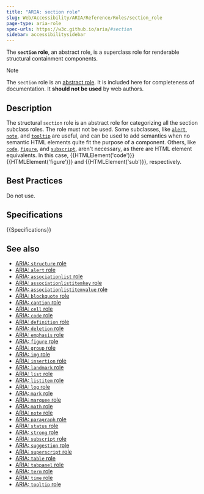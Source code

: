 ```yaml
---
title: "ARIA: section role"
slug: Web/Accessibility/ARIA/Reference/Roles/section_role
page-type: aria-role
spec-urls: https://w3c.github.io/aria/#section
sidebar: accessibilitysidebar
---
```


The **`section` role**, an abstract role, is a superclass role for renderable structural containment components.

> [!NOTE]
> The `section` role is an [abstract role](/en-US/docs/Web/Accessibility/ARIA/Roles#6._abstract_roles). It is included here for completeness of documentation. It **should not be used** by web authors.

## Description

The structural `section` role is an abstract role for categorizing all the section subclass roles. The role must not be used. Some subclasses, like [`alert`](/en-US/docs/Web/Accessibility/ARIA/Roles/alert_role),
[`note`](/en-US/docs/Web/Accessibility/ARIA/Roles/note_role), and [`tooltip`](/en-US/docs/Web/Accessibility/ARIA/Roles/tooltip_role) are useful, and can be used to add semantics when no semantic HTML elements quite fit the purpose of a component. Others, like [`code`](/en-US/docs/Web/Accessibility/ARIA/Roles/structural_roles), [`figure`](/en-US/docs/Web/Accessibility/ARIA/Roles/figure_role), and [`subscript`](/en-US/docs/Web/Accessibility/ARIA/Roles/structural_roles), aren't necessary, as there are HTML element equivalents. In this case, {{HTMLElement('code')}} {{HTMLElement('figure')}} and {{HTMLElement('sub')}}, respectively.

## Best Practices

Do not use.

## Specifications

{{Specifications}}

## See also

- [ARIA: `structure` role](/en-US/docs/Web/Accessibility/ARIA/Roles/structure_role)
- [ARIA: `alert` role](/en-US/docs/Web/Accessibility/ARIA/Roles/alert_role)
- [ARIA: `associationlist` role](/en-US/docs/Web/Accessibility/ARIA/Roles/structural_roles)
- [ARIA: `associationlistitemkey` role](/en-US/docs/Web/Accessibility/ARIA/Roles/structural_roles)
- [ARIA: `associationlistitemvalue` role](/en-US/docs/Web/Accessibility/ARIA/Roles/structural_roles)
- [ARIA: `blockquote` role](/en-US/docs/Web/Accessibility/ARIA/Roles/structural_roles)
- [ARIA: `caption` role](/en-US/docs/Web/Accessibility/ARIA/Roles/structural_roles)
- [ARIA: `cell` role](/en-US/docs/Web/Accessibility/ARIA/Roles/cell_role)
- [ARIA: `code` role](/en-US/docs/Web/Accessibility/ARIA/Roles/structural_roles)
- [ARIA: `definition` role](/en-US/docs/Web/Accessibility/ARIA/Roles/definition_role)
- [ARIA: `deletion` role](/en-US/docs/Web/Accessibility/ARIA/Roles/structural_roles)
- [ARIA: `emphasis` role](/en-US/docs/Web/Accessibility/ARIA/Roles/structural_roles)
- [ARIA: `figure` role](/en-US/docs/Web/Accessibility/ARIA/Roles/figure_role)
- [ARIA: `group` role](/en-US/docs/Web/Accessibility/ARIA/Roles/group_role)
- [ARIA: `img` role](/en-US/docs/Web/Accessibility/ARIA/Roles/img_role)
- [ARIA: `insertion` role](/en-US/docs/Web/Accessibility/ARIA/Roles/structural_roles)
- [ARIA: `landmark` role](/en-US/docs/Web/Accessibility/ARIA/Roles/landmark_role)
- [ARIA: `list` role](/en-US/docs/Web/Accessibility/ARIA/Roles/list_role)
- [ARIA: `listitem` role](/en-US/docs/Web/Accessibility/ARIA/Roles/listitem_role)
- [ARIA: `log` role](/en-US/docs/Web/Accessibility/ARIA/Roles/log_role)
- [ARIA: `mark` role](/en-US/docs/Web/Accessibility/ARIA/Roles/mark_role)
- [ARIA: `marquee` role](/en-US/docs/Web/Accessibility/ARIA/Roles/marquee_role)
- [ARIA: `math` role](/en-US/docs/Web/Accessibility/ARIA/Roles/math_role)
- [ARIA: `note` role](/en-US/docs/Web/Accessibility/ARIA/Roles/note_role)
- [ARIA: `paragraph` role](/en-US/docs/Web/Accessibility/ARIA/Roles/structural_roles)
- [ARIA: `status` role](/en-US/docs/Web/Accessibility/ARIA/Roles/status_role)
- [ARIA: `strong` role](/en-US/docs/Web/Accessibility/ARIA/Roles/structural_roles)
- [ARIA: `subscript` role](/en-US/docs/Web/Accessibility/ARIA/Roles/structural_roles)
- [ARIA: `suggestion` role](/en-US/docs/Web/Accessibility/ARIA/Roles/suggestion_role)
- [ARIA: `superscript` role](/en-US/docs/Web/Accessibility/ARIA/Roles/structural_roles)
- [ARIA: `table` role](/en-US/docs/Web/Accessibility/ARIA/Roles/table_role)
- [ARIA: `tabpanel` role](/en-US/docs/Web/Accessibility/ARIA/Roles/tabpanel_role)
- [ARIA: `term` role](/en-US/docs/Web/Accessibility/ARIA/Roles/term_role)
- [ARIA: `time` role](/en-US/docs/Web/Accessibility/ARIA/Roles/structural_roles)
- [ARIA: `tooltip` role](/en-US/docs/Web/Accessibility/ARIA/Roles/tooltip_role)
